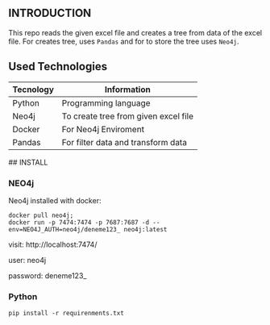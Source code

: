 ## INTRODUCTION

This repo reads the given excel file and creates a tree from data of the excel file. For creates tree, uses `Pandas` and for to store the tree uses `Neo4j`.
## Used Technologies

Tecnology | Information
----------|------------
Python | Programming language
Neo4j     | To create tree from given excel file
Docker    | For Neo4j Enviroment
Pandas    | For filter data and transform data

## INSTALL

### NEO4j

Neo4j installed with docker:

```
docker pull neo4j;
docker run -p 7474:7474 -p 7687:7687 -d --env=NEO4J_AUTH=neo4j/deneme123_ neo4j:latest
```
visit: http://localhost:7474/

user: neo4j

password: deneme123_

### Python

```
pip install -r requirenments.txt
```